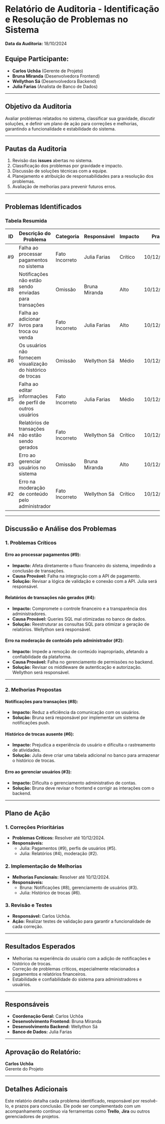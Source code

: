 # Relatório de Auditoria - Identificação e Resolução de Problemas no Sistema

**Data da Auditoria:** 18/10/2024  

## Equipe Participante:
- **Carlos Uchôa** (Gerente de Projeto)
- **Bruna Miranda** (Desenvolvedora Frontend)
- **Wellython Sá** (Desenvolvedora Backend)
- **Julia Farias** (Analista de Banco de Dados)

---

## Objetivo da Auditoria
Avaliar problemas relatados no sistema, classificar sua gravidade, discutir soluções, e definir um plano de ação para correções e melhorias, garantindo a funcionalidade e estabilidade do sistema.

---

## Pautas da Auditoria
1. Revisão das **issues** abertas no sistema.
2. Classificação dos problemas por gravidade e impacto.
3. Discussão de soluções técnicas com a equipe.
4. Planejamento e atribuição de responsabilidades para a resolução dos problemas.
5. Avaliação de melhorias para prevenir futuros erros.

---

## Problemas Identificados

### Tabela Resumida

| **ID** | **Descrição do Problema**                                           | **Categoria**      | **Responsável**  | **Impacto**    | **Prazo**     |
|--------|----------------------------------------------------------------------|--------------------|------------------|----------------|---------------|
| #9     | Falha ao processar pagamentos no sistema                            | Fato Incorreto     | Julia Farias     | Crítico        | 10/12/2024    |
| #8     | Notificações não estão sendo enviadas para transações               | Omissão            | Bruna Miranda    | Alto           | 10/12/2024    |
| #7     | Falha ao adicionar livros para troca ou venda                      | Fato Incorreto     | Julia Farias     | Alto           | 10/12/2024    |
| #6     | Os usuários não fornecem visualização do histórico de trocas        | Omissão            | Wellython Sá     | Médio          | 10/12/2024    |
| #5     | Falha ao editar informações de perfil de outros usuários            | Fato Incorreto     | Julia Farias     | Médio          | 10/12/2024    |
| #4     | Relatórios de transações não estão sendo gerados                    | Fato Incorreto     | Wellython Sá     | Crítico        | 10/12/2024    |
| #3     | Erro ao gerenciar usuários no sistema                               | Omissão            | Bruna Miranda    | Alto           | 10/12/2024    |
| #2     | Erro na moderação de conteúdo pelo administrador                    | Fato Incorreto     | Wellython Sá     | Crítico        | 10/12/2024    |

---

## Discussão e Análise dos Problemas

### 1. Problemas Críticos

#### **Erro ao processar pagamentos (#9):**
- **Impacto:** Afeta diretamente o fluxo financeiro do sistema, impedindo a conclusão de transações.
- **Causa Provável:** Falha na integração com a API de pagamento.
- **Solução:** Revisar a lógica de validação e conexão com a API. Julia será responsável.

#### **Relatórios de transações não gerados (#4):**
- **Impacto:** Compromete o controle financeiro e a transparência dos administradores.
- **Causa Provável:** Queries SQL mal otimizadas no banco de dados.
- **Solução:** Reestruturar as consultas SQL para otimizar a geração de relatórios. Wellython será responsável.

#### **Erro na moderação de conteúdo pelo administrador (#2):**
- **Impacto:** Impede a remoção de conteúdo inapropriado, afetando a confiabilidade da plataforma.
- **Causa Provável:** Falha no gerenciamento de permissões no backend.
- **Solução:** Revisar os middleware de autenticação e autorização. Wellython será responsável.

---

### 2. Melhorias Propostas

#### **Notificações para transações (#8):**
- **Impacto:** Reduz a eficiência da comunicação com os usuários.
- **Solução:** Bruna será responsável por implementar um sistema de notificações push.

#### **Histórico de trocas ausente (#6):**
- **Impacto:** Prejudica a experiência do usuário e dificulta o rastreamento de atividades.
- **Solução:** Julia deve criar uma tabela adicional no banco para armazenar o histórico de trocas.

#### **Erro ao gerenciar usuários (#3):**
- **Impacto:** Dificulta o gerenciamento administrativo de contas.
- **Solução:** Bruna deve revisar o frontend e corrigir as interações com o backend.

---

## Plano de Ação

### 1. Correções Prioritárias
- **Problemas Críticos:** Resolver até 10/12/2024.
- **Responsáveis:**
  - Julia: Pagamentos (#9), perfis de usuários (#5).
  - Julia: Relatórios (#4), moderação (#2).

### 2. Implementação de Melhorias
- **Melhorias Funcionais:** Resolver até 10/12/2024.
- **Responsáveis:**
  - Bruna: Notificações (#8), gerenciamento de usuários (#3).
  - Julia: Histórico de trocas (#6).

### 3. Revisão e Testes
- **Responsável:** Carlos Uchôa.
- **Ação:** Realizar testes de validação para garantir a funcionalidade de cada correção.

---

## Resultados Esperados
- Melhorias na experiência do usuário com a adição de notificações e histórico de trocas.
- Correção de problemas críticos, especialmente relacionados a pagamentos e relatórios financeiros.
- Estabilidade e confiabilidade do sistema para administradores e usuários.

---

## Responsáveis
- **Coordenação Geral:** Carlos Uchôa
- **Desenvolvimento Frontend:** Bruna Miranda
- **Desenvolvimento Backend:** Wellython Sá
- **Banco de Dados:** Julia Farias

---

## Aprovação do Relatório:
**Carlos Uchôa**  
Gerente do Projeto

---

## Detalhes Adicionais
Este relatório detalha cada problema identificado, responsável por resolvê-lo, e prazos para conclusão. Ele pode ser complementado com um acompanhamento contínuo via ferramentas como **Trello**, **Jira** ou outros gerenciadores de projetos.

